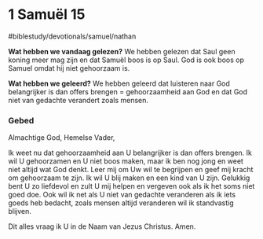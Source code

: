 # 1 Samuël 15
#biblestudy/devotionals/samuel/nathan


**Wat hebben we vandaag gelezen?** 
We hebben gelezen dat Saul geen koning meer mag zijn en dat Samuël boos is op Saul. God is ook boos op Samuel omdat hij niet gehoorzaam is.

**Wat hebben we geleerd?**
We hebben geleerd dat luisteren naar God belangrijker is dan offers brengen = gehoorzaamheid aan God en dat God niet van gedachte verandert zoals mensen. 


### Gebed
Almachtige God, Hemelse Vader, 

Ik weet nu dat gehoorzaamheid aan U belangrijker is dan offers brengen.  Ik wil U gehoorzamen en U niet boos maken, maar ik ben nog jong en weet niet altijd wat God denkt. Leer mij om Uw wil te begrijpen en geef mij kracht om gehoorzaam te zijn.  Ik wil U blij maken en een kind van U zijn. Gelukkig bent U zo liefdevol en zult U mij helpen en vergeven ook als ik het soms niet goed doe. 
Ook wil ik net als U niet van gedachte veranderen als ik iets goeds heb bedacht, zoals mensen altijd veranderen wil ik standvastig blijven. 

Dit alles vraag ik U in de Naam van Jezus Christus. 
Amen.